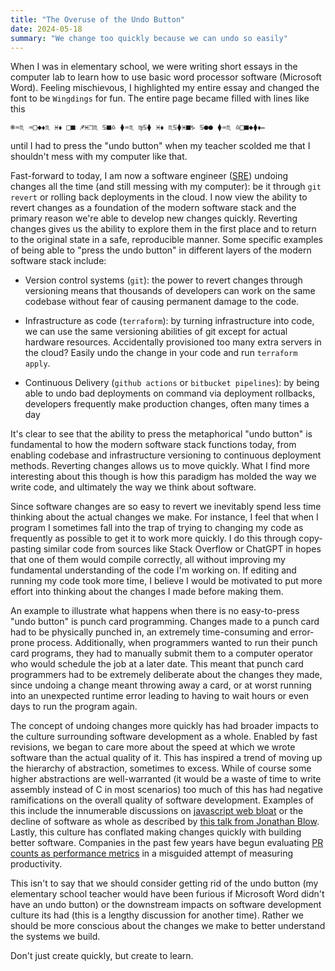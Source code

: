 ```yaml
---
title: "The Overuse of the Undo Button"
date: 2024-05-18
summary: "We change too quickly because we can undo so easily"
---
```


When I was in elementary school, we were writing short essays in the computer lab to learn how to use basic word processor software (Microsoft Word). Feeling mischievous, I highlighted my entire essay and changed the font to be `Wingdings` for fun. The entire page became filled with lines like this

```plaintext
❄︎♒︎♏︎ ♒︎□︎◆︎⬧︎♏︎ ♓︎⬧︎ □︎■︎ ♐︎♓︎❒︎♏︎ ♋︎■︎♎︎ ⧫︎♒︎♏︎ ♍︎♋︎⧫︎ ♓︎⬧︎ ♏︎♋︎⧫︎♓︎■︎♑︎ ♋︎●︎●︎ ⧫︎♒︎♏︎ ♎︎□︎■︎◆︎⧫︎⬧︎✏︎
```

until I had to press the "undo button" when my teacher scolded me that I shouldn't mess with my computer like that.

Fast-forward to today, I am now a software engineer ([SRE](https://sre.google/)) undoing changes all the time (and still messing with my computer): be it through `git revert` or rolling back deployments in the cloud. I now view the ability to revert changes as a foundation of the modern software stack and the primary reason we're able to develop new changes quickly. Reverting changes gives us the ability to explore them in the first place and to return to the original state in a safe, reproducible manner. Some specific examples of being able to "press the undo button" in different layers of the modern software stack include:

* Version control systems (`git`): the power to revert changes through versioning means that thousands of developers can work on the same codebase without fear of causing permanent damage to the code.

* Infrastructure as code (`terraform`): by turning infrastructure into code, we can use the same versioning abilities of git except for actual hardware resources. Accidentally provisioned too many extra servers in the cloud? Easily undo the change in your code and run `terraform apply`.

* Continuous Delivery (`github actions` or `bitbucket pipelines`): by being able to undo bad deployments on command via deployment rollbacks, developers frequently make production changes, often many times a day 

It's clear to see that the ability to press the metaphorical "undo button" is fundamental to how the modern software stack functions today, from enabling codebase and infrastructure versioning to continuous deployment methods. Reverting changes allows us to move quickly. What I find more interesting about this though is how this paradigm has molded the way we write code, and ultimately the way we think about software.

Since software changes are so easy to revert we inevitably spend less time thinking about the actual changes we make. For instance, I feel that when I program I sometimes fall into the trap of trying to changing my code as frequently as possible to get it to work more quickly. I do this through copy-pasting similar code from sources like Stack Overflow or ChatGPT in hopes that one of them would compile correctly, all without improving my fundamental understanding of the code I'm working on. If editing and running my code took more time, I believe I would be motivated to put more effort into thinking about the changes I made before making them.

An example to illustrate what happens when there is no easy-to-press "undo button" is punch card programming. Changes made to a punch card had to be physically punched in, an extremely time-consuming and error-prone process. Additionally, when programmers wanted to run their punch card programs, they had to manually submit them to a computer operator who would schedule the job at a later date. This meant that punch card programmers had to be extremely deliberate about the changes they made, since undoing a change meant throwing away a card, or at worst running into an unexpected runtime error leading to having to wait hours or even days to run the program again.

The concept of undoing changes more quickly has had broader impacts to the culture surrounding software development as a whole. Enabled by fast revisions, we began to care more about the speed at which we wrote software than the actual quality of it. This has inspired a trend of moving up the hierarchy of abstraction, sometimes to excess. While of course some higher abstractions are well-warranted (it would be a waste of time to write assembly instead of C in most scenarios) too much of this has had negative ramifications on the overall quality of software development. Examples of this include the innumerable discussions on [javascript web bloat](https://tonsky.me/blog/js-bloat/) or the decline of software as whole as described by [this talk from Jonathan Blow](https://www.youtube.com/watch?v=ZSRHeXYDLko). Lastly, this culture has conflated making changes quickly with building better software. Companies in the past few years have begun evaluating [PR counts as performance metrics](https://www.teamblind.com/post/PR-count-as-evaluating-parameter-8uKFFQqh) in a misguided attempt of measuring productivity.

This isn't to say that we should consider getting rid of the undo button (my elementary school teacher would have been furious if Microsoft Word didn't have an undo button) or the downstream impacts on software development culture its had (this is a lengthy discussion for another time). Rather we should be more conscious about the changes we make to better understand the systems we build.

Don't just create quickly, but create to learn.
